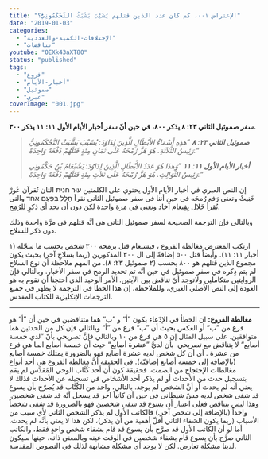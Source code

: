 ```yaml
---
title: "الإعتراض ٠٠١، كم كان عدد الذين قتلهم يُشَيْبَ بَشَّبَثُ التَّحْكَمُونِيُّ؟"
date: "2019-01-03"
categories: 
  - "الإختلافات-الكمية-والعددية"
  - "تناقضات"
youtube: "OEXk43aXT80"
status: "published"
tags: 
  - "فروع"
  - "أخبار-الأيام"
  - "صموئيل"
  - "عبري"
coverImage: "001.jpg"
---
```


**سفر صموئيل الثاني ٢٣: ٨ يذكر ٨٠٠، في حين أنّ سفر أخبار الأيام الأول ١١: ١١ يذكر ٣٠٠.**

> _**صموئيل الثاني ٢٣**: **٨** ”هذِهِ أَسْمَاءُ الأَبْطَالِ الَّذِينَ لِدَاوُدَ: يُشَيْبَ بَشَّبَثُ التَّحْكَمُونِيُّ رَئِيسُ الثَّلاَثَةِ. هُوَ هَزَّ رُمْحَهُ عَلَى ثَمَانِ مِئَةٍ قَتَلَهُمْ دَفْعَةً وَاحِدَةً.“_
> 
> _**أخبار الأيام الأول ١١**: **١١** ”وَهذَا هُوَ عَدَدُ الأَبْطَالِ الَّذِينَ لِدَاوُدَ: يَشُبْعَامُ بْنُ حَكْمُونِي رَئِيسُ الثَّوَالِثِ. هُوَ هَزَّ رُمْحَهُ عَلَى ثَلاَثِ مِئَةٍ قَتَلَهُمْ دُفْعَةً وَاحِدَةً.“_

إن النص العبري في أخبار الأيام الأول يحتوي على الكلمتين עוּר חנית التان تُقرآن عُورْ خَنِيثْ وتعني رَفع رُمحَه في حين أننا في سفر صموئيل الثاني نقرأ חָלָל בְּפַעַם אחד والتي تُقرأ خَلال بِفِيعام آخاد وتعني في مرة واحدة لكن دون أن نجد أي ذكرٍ للرُمِح.

وبالتالي فإن الترجمة الصحيحة لسفر صموئيل الثاني هي أنَّه قتلهم في مرَّة واحدة وذلك دون ذكر للسلاح.

ارتكب المعترض مغالطة الفروع ، فيشبعام قتل برمحه ٣٠٠ شخص بحسب ما سجّله (١ أخبار ١١: ١١). وأيضاً قتل ٥٠٠ إضافةً إلى ال ٣٠٠ المذكورين (ربما بسلاحٍ آخر) بحيث يكون مجموع الذين قتلهم هو ٨٠٠ بحسب (٢ صموئيل ٢٣: ٨). من المهم ملاحظة أن نوع السلاح لم يتم ذِكره في سفر صموئيل في حين أنَّه تم تحديد الرمح في سفر الأخبار. وبالتالي فإن الروايتين متكاملين ولاتوجد أيّ تناقض بين الآيتين. الأمر الوحيد الذي احتجنا أن نقوم به هو العودة إلى النص الأصلي العبري، وللملاحظة، إن هذا الخطأ في الترجمة لا يظهر في جميع الترجمات الإنكليزية للكتاب المقدس.

* * *

**مغالطة الفروع:** ان الخطأ في الإدّعاء بكون ”أ“ و ”ب“ هما متناقضين في حين أن ”أ“ هو فرع من ”ب“ أو العكس بحيث أن ”ب“ فرع من ”أ“ وبالتالي فإن كل من الحدثين هما متوافقين. على سبيل المثال إن ٥ هي فرع من ١٠ وبالتالي فإنَّ تصريحي بأنّ ”لدي خمسة أصابع“ لا يتناقض مع تصريحي  بأن لديَّ ”عشرة أصابع“ حيث أن خمسة أصابع انما هي فرع من عشرة . أي أن كل شخص لديه عشرة أصابع فهو بالضرورة يمتلك خمسة أصابع (بالإضافة إلى خمسة أصابع إضافيّة). في الحقيقة أنَّ مغالطة الفروع هي أحد أنواع مغالطات الإحتجاج من الصمت، فحقيقة كون أن أحد كُتَّاب الوحي المُقدَّس لم يقم بتسجيل حدث من الأحداث أو لم يذكر أحد الأشخاص في تسجيله عن الأحداث فذلك لا يعني أنه لم يحدث أو أنَّ الشخص لم يوجد. بالتالي، واحد من الكُتَّاب قد يُصرّح بأن يسوع قد شفى شخص لديه مسّ شيطاني في حين أن كاتباً آخر قد يسجل أنَّه قد شفى شخصين. وهذا ليس بتناقض فعلى اعتبار أن يسوع قد شفى شخصين فهو بالضرورة قد شفى شخصاً واحداً (بالإضافة إلى شخص آخر.) فالكاتب الأول لم يذكر الشخص الثاني لأي سبب من الأسباب (ربما يكون الشفاء الثاني أقلّ أهمية من أن يذكر)، لكن هذا لا يعني بأنَّه لم يحدث. أما لو أن الكاتب الأول قد صرَّح بأن يسوع قد قام بشفاء شخص واحدٍ فقط، والكاتب الثاني صرَّح بأن يسوع قام بشفاء شخصين في الوقت عينه وبالمعنى ذاته، حينها سيكون لدينا مشكلة تعارض. لكن لا يوجد أي مشكلة مشابهة لذلك في النصوص المقدسة.
